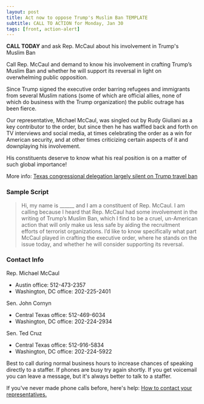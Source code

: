 ```yaml
---
layout: post
title: Act now to oppose Trump's Muslim Ban TEMPLATE
subtitle: CALL TO ACTION for Monday, Jan 30
tags: [front, action-alert]
---
```


**CALL TODAY** and ask Rep. McCaul about his involvement in Trump's Muslim Ban

Call Rep. McCaul and demand to know his involvement in crafting
Trump’s Muslim Ban and whether he will support its reversal in light
on overwhelming public opposition.

Since Trump signed the executive order barring refugees and immigrants
from several Muslim nations (some of which are official allies, none
of which do business with the Trump organization) the public outrage
has been fierce.

Our representative, Michael McCaul, was singled out by Rudy Giuliani as
a key contributor to the order, but since then he has waffled back and
forth on TV interviews and social media, at times celebrating the order
as a win for American security, and at other times criticizing certain
aspects of it and downplaying his involvement.

His constituents deserve to know what his real position is on a matter
of such global importance!

More info: [Texas congressional delegation largely silent on Trump travel ban](https://www.texastribune.org/2017/01/29/texas-congressional-support-trump-refugee-ban-fall/)


### Sample Script

> Hi, my name is ______ and I am a constituent of Rep. McCaul. I am calling because I heard that Rep. McCaul had some involvement in the writing of Trump’s Muslim Ban, which I find to be a cruel, un-American action that will only make us less safe by aiding the recruitment efforts of terrorist organizations. I’d like to know specifically what part McCaul played in crafting the executive order, where he stands on the issue today, and whether he will consider supporting its reversal.


### Contact Info

Rep. Michael McCaul

* Austin office: 512-473-2357
* Washington, DC office: 202-225-2401

Sen. John Cornyn

* Central Texas office: 512-469-6034
* Washington, DC office: 202-224-2934

Sen. Ted Cruz

* Central Texas office: 512-916-5834
* Washington, DC office: 202-224-5922

Best to call during normal business hours to increase chances of speaking
directly to a staffer. If phones are busy try again shortly. If you get
voicemail you can leave a message, but it's always better to talk to
a staffer.

If you've never made phone calls before, here's help: [How to contact your representatives.](https://www.indivisibleaustin.com/take-action-now/how-to-contact-your-representatives/)

